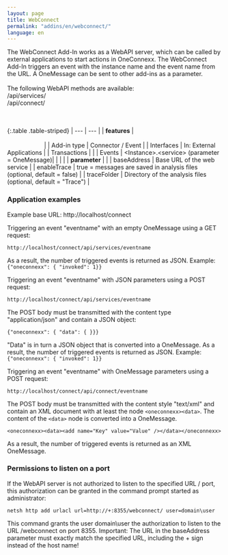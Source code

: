 ```yaml
---
layout: page
title: WebConnect
permalink: "addins/en/webconnect/"
language: en
---
```

 
The WebConnect Add-In works as a WebAPI server, which can be called by external applications to start actions in OneConnexx. The WebConnect Add-In triggers an event with the instance name and the event name from the URL. A OneMessage can be sent to other add-ins as a parameter.<br /><br />
The following WebAPI methods are available:<br />
/api/services/<eventname><br />
/api/connect/<eventname><br />
<br /><br />
 
{:.table .table-striped}
| --- | --- |
| __features__ | &nbsp;&nbsp;&nbsp;&nbsp;&nbsp;&nbsp;&nbsp;&nbsp;&nbsp;&nbsp;&nbsp;&nbsp;&nbsp;&nbsp;&nbsp;&nbsp;&nbsp;&nbsp;&nbsp;&nbsp;&nbsp;&nbsp;&nbsp;&nbsp;&nbsp;&nbsp;&nbsp;&nbsp;&nbsp;&nbsp;&nbsp;&nbsp;&nbsp;&nbsp;&nbsp;&nbsp;&nbsp;&nbsp;&nbsp;&nbsp;&nbsp;&nbsp;&nbsp;&nbsp;&nbsp;&nbsp;&nbsp;&nbsp;&nbsp;&nbsp;&nbsp;&nbsp;&nbsp;&nbsp;&nbsp;&nbsp;&nbsp;&nbsp;&nbsp;&nbsp;&nbsp;&nbsp;&nbsp;&nbsp;&nbsp;&nbsp;&nbsp;&nbsp;&nbsp;&nbsp;&nbsp;&nbsp;&nbsp;&nbsp;&nbsp;&nbsp;&nbsp;&nbsp;&nbsp;&nbsp;&nbsp;&nbsp;&nbsp;&nbsp;&nbsp;&nbsp;&nbsp;&nbsp;&nbsp;&nbsp;&nbsp;&nbsp;&nbsp;&nbsp;&nbsp;&nbsp;&nbsp;&nbsp;&nbsp;&nbsp;&nbsp;&nbsp;&nbsp;&nbsp;&nbsp;&nbsp;&nbsp;&nbsp;&nbsp;&nbsp;&nbsp;&nbsp;&nbsp;&nbsp;&nbsp;&nbsp;&nbsp;&nbsp;&nbsp;&nbsp;&nbsp;&nbsp;&nbsp;&nbsp;&nbsp;&nbsp;&nbsp;&nbsp;&nbsp;&nbsp;&nbsp;&nbsp;&nbsp;&nbsp;&nbsp;&nbsp;&nbsp;&nbsp;&nbsp;&nbsp;&nbsp;&nbsp;&nbsp;&nbsp;&nbsp;&nbsp;&nbsp;&nbsp;&nbsp; |
| Add-in type | Connector / Event |
| Interfaces | 	In: External Applications |
| Transactions |  |
| Events | &lt;Instance&gt;.&lt;service&gt; (parameter = OneMessage)|
| | |
| __parameter__ | |
| baseAddress | Base URL of the web service |
| enableTrace | true = messages are saved in analysis files (optional, default = false) |
| traceFolder | Directory of the analysis files (optional, default = "Trace") |



### Application examples

Example base URL: http://localhost/connect

Triggering an event "eventname" with an empty OneMessage using a GET request:
```
http://localhost/connect/api/services/eventname
```
As a result, the number of triggered events is returned as JSON. Example: `{"oneconnexx": { "invoked": 1}}`

Triggering an event "eventname" with JSON parameters using a POST request:
```
http://localhost/connect/api/services/eventname
```
The POST body must be transmitted with the content type "application/json" and contain a JSON object:
```
{"oneconnexx": { "data": { }}}
```
"Data" is in turn a JSON object that is converted into a OneMessage. As a result, the number of triggered events is returned as JSON. Example: `{"oneconnexx": { "invoked": 1}}`

Triggering an event "eventname" with OneMessage parameters using a POST request:
```
http://localhost/connect/api/connect/eventname
```
The POST body must be transmitted with the content style "text/xml" and contain an XML document with at least the node `<oneconnexx><data>`. The content of the `<data>` node is converted into a OneMessage.
```
<oneconnexx><data><add name="Key" value="Value" /></data></oneconnexx>
```
As a result, the number of triggered events is returned as an XML OneMessage.


### Permissions to listen on a port

If the WebAPI server is not authorized to listen to the specified URL / port, this authorization can be granted in the command prompt started as administrator:

```
netsh http add urlacl url=http://+:8355/webconnect/ user=domain\user
```

This command grants the user domain\user the authorization to listen to the URL /webconnect on port 8355. Important: The URL in the baseAddress parameter must exactly match the specified URL, including the + sign instead of the host name! 

